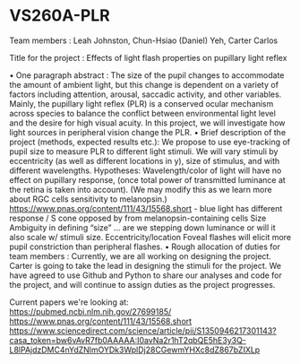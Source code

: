 # VS260A-PLR

Team members : Leah Johnston, Chun-Hsiao (Daniel) Yeh, Carter Carlos

Title for the project : Effects of light flash properties on pupillary light reflex

• One paragraph abstract : The size of the pupil changes to accommodate the amount of ambient light, but this change is dependent on a variety of factors including attention, arousal, saccadic activity, and other variables.  Mainly, the pupillary light reflex (PLR) is a conserved ocular mechanism across species to balance the conflict between environmental light level and the desire for high visual acuity.  In this project, we will investigate how light sources in peripheral vision change the PLR.
• Brief description of the project (methods, expected results etc.): We propose to use eye-tracking of pupil size to measure PLR to different light stimuli.  We will vary stimuli by eccentricity (as well as different locations in y), size of stimulus, and with different wavelengths.
Hypotheses: 
Wavelength/color of light will have no effect on pupillary response, (once total power of transmitted luminance at the retina is taken into account).  (We may modify this as we learn more about RGC cells sensitivity to melanopsin.)
https://www.pnas.org/content/111/43/15568.short  - blue light has different response / S cone opposed by from melanopsin-containing cells 
Size  
Ambiguity in defining “size” … are we stepping down luminance or will it also scale w/ stimuli size.
Eccentricity/location
Foveal flashes will elicit more pupil constriction than peripheral flashes.
• Rough allocation of duties for team members : Currently, we are all working on designing the project.  Carter is going to take the lead in designing the stimuli for the project.  We have agreed to use Github and Python to share our analyses and code for the project, and will continue to assign duties as the project progresses.


Current papers we're looking at: 
https://pubmed.ncbi.nlm.nih.gov/27699185/
https://www.pnas.org/content/111/43/15568.short
https://www.sciencedirect.com/science/article/pii/S1350946217301143?casa_token=bw6vAvR7fb0AAAAA:I0avNa2r1hT2qbQE5hE3y3Q-L8lPAjdzDMC4nYdZNlmOYDk3WplDj28CGewmYHXc8dZ867bZIXLp


